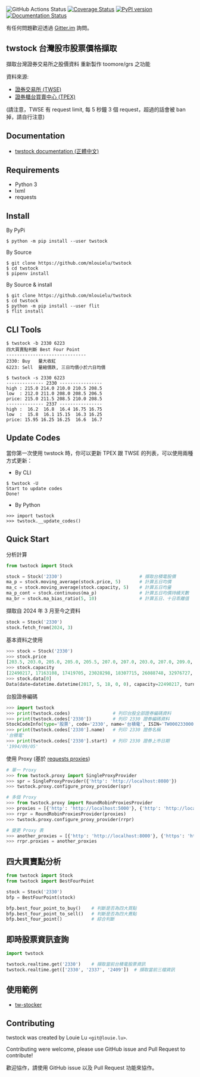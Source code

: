 ![GitHub Actions Status](https://github.com/mlouielu/twstock/actions/workflows/ci.yml/badge.svg)
[![Coverage Status](https://coveralls.io/repos/github/mlouielu/twstock/badge.svg?branch=master)](https://coveralls.io/github/mlouielu/twstock?branch=master)
[![PyPI version](https://badge.fury.io/py/twstock.svg)](https://badge.fury.io/py/twstock)
[![Documentation Status](https://readthedocs.org/projects/twstock/badge/?version=latest)](http://twstock.readthedocs.io/zh_TW/latest/?badge=latest)


有任何問題歡迎透過 [Gitter.im](https://gitter.im/twstock/Lobby) 詢問。

twstock 台灣股市股票價格擷取
----------------------------

擷取台灣證券交易所之股價資料
重新製作 toomore/grs 之功能

資料來源:

* [證券交易所 (TWSE)](http://www.twse.com.tw)
* [證券櫃台買賣中心 (TPEX)](http://www.tpex.org.tw)

(請注意，TWSE 有 request limit, 每 5 秒鐘 3 個 request，超過的話會被 ban 掉，請自行注意)

## Documentation

* [twstock documentation (正體中文)](http://twstock.readthedocs.io/zh_TW/latest)

## Requirements

* Python 3
* lxml
* requests

## Install

By PyPi

```
$ python -m pip install --user twstock
```

By Source

```
$ git clone https://github.com/mlouielu/twstock
$ cd twstock
$ pipenv install
```

By Source & install

```
$ git clone https://github.com/mlouielu/twstock
$ cd twstock
$ python -m pip install --user flit
$ flit install
```

## CLI Tools

```
$ twstock -b 2330 6223
四大買賣點判斷 Best Four Point
------------------------------
2330: Buy   量大收紅
6223: Sell  量縮價跌, 三日均價小於六日均價
```

```
$ twstock -s 2330 6223
-------------- 2330 ----------------
high : 215.0 214.0 210.0 210.5 208.5
low  : 212.0 211.0 208.0 208.5 206.5
price: 215.0 211.5 208.5 210.0 208.5
-------------- 2337 ----------------
high :  16.2  16.8  16.4 16.75 16.75
low  :  15.8  16.1 15.15  16.3 16.25
price: 15.95 16.25 16.25  16.6  16.7
```

## Update Codes

當你第一次使用 twstock 時，你可以更新 TPEX 跟 TWSE 的列表，可以使用兩種方式更新：

* By CLI

```
$ twstock -U
Start to update codes
Done!
```

* By Python

```
>>> import twstock
>>> twstock.__update_codes()
```

## Quick Start

分析計算

```python
from twstock import Stock

stock = Stock('2330')                             # 擷取台積電股價
ma_p = stock.moving_average(stock.price, 5)       # 計算五日均價
ma_c = stock.moving_average(stock.capacity, 5)    # 計算五日均量
ma_p_cont = stock.continuous(ma_p)                # 計算五日均價持續天數
ma_br = stock.ma_bias_ratio(5, 10)                # 計算五日、十日乖離值
```

擷取自 2024 年 3 月至今之資料

```python
stock = Stock('2330')
stock.fetch_from(2024, 3)
```

基本資料之使用

```python
>>> stock = Stock('2330')
>>> stock.price
[203.5, 203.0, 205.0, 205.0, 205.5, 207.0, 207.0, 203.0, 207.0, 209.0, 209.0, 212.0, 210.5, 211.5, 213.0, 212.0, 207.5, 208.0, 207.0, 208.0, 211.5, 213.0, 216.5, 215.5, 218.0, 217.0, 215.0, 211.5, 208.5, 210.0, 208.5]
>>> stock.capacity
[22490217, 17163108, 17419705, 23028298, 18307715, 26088748, 32976727, 67935145, 29623649, 23265323, 1535230, 22545164, 15382025, 34729326, 21654488, 35190159, 63111746, 49983303, 39083899, 19486457, 32856536, 17489571, 28784100, 45384482, 26094649, 39686091, 60140797, 44504785, 52273921, 27049234, 31709978]
>>> stock.data[0]
Data(date=datetime.datetime(2017, 5, 18, 0, 0), capacity=22490217, turnover=4559780051, open=202.5, high=204.0, low=201.5, close=203.5, change=-0.5, transaction=6983)
```


台股證券編碼

```python
>>> import twstock
>>> print(twstock.codes)                # 列印台股全部證券編碼資料
>>> print(twstock.codes['2330'])        # 列印 2330 證券編碼資料
StockCodeInfo(type='股票', code='2330', name='台積電', ISIN='TW0002330008', start='1994/09/05', market='上市', group='半導體業', CFI='ESVUFR')
>>> print(twstock.codes['2330'].name)   # 列印 2330 證券名稱
'台積電'
>>> print(twstock.codes['2330'].start)  # 列印 2330 證券上市日期
'1994/09/05'
```

使用 Proxy (基於 [requests proxies](https://2.python-requests.org/en/master/user/advanced/#proxies))

```python
# 單一 Proxy
>>> from twstock.proxy import SingleProxyProvider
>>> spr = SingleProxyProvider({'http': 'http://localhost:8080'})
>>> twstock.proxy.configure_proxy_provider(spr)

# 多個 Proxy
>>> from twstock.proxy import RoundRobinProxiesProvider
>>> proxies = [{'http': 'http://localhost:5000'}, {'http': 'http://localhost:5001'}]
>>> rrpr = RoundRobinProxiesProvider(proxies)
>>> twstock.proxy.configure_proxy_provider(rrpr)

# 變更 Proxy 表
>>> another_proxies = [{'http': 'http://localhost:8000'}, {'https': 'https://localhost:8001'}]
>>> rrpr.proxies = another_proxies
```


## 四大買賣點分析

```python
from twstock import Stock
from twstock import BestFourPoint

stock = Stock('2330')
bfp = BestFourPoint(stock)

bfp.best_four_point_to_buy()    # 判斷是否為四大買點
bfp.best_four_point_to_sell()   # 判斷是否為四大賣點
bfp.best_four_point()           # 綜合判斷
```

## 即時股票資訊查詢

```python
import twstock

twstock.realtime.get('2330')    # 擷取當前台積電股票資訊
twstock.realtime.get(['2330', '2337', '2409'])  # 擷取當前三檔資訊
```


## 使用範例

* [tw-stocker](https://github.com/mlouielu/stocker)

## Contributing

twstock was created by Louie Lu `<git@louie.lu>`.

Contributing were welcome, please use GitHub issue and Pull Request to contribute!

歡迎協作，請使用 GitHub issue 以及 Pull Request 功能來協作。
